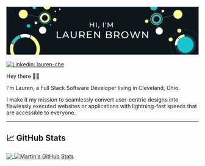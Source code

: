 [![Lauren's GitHub Banner](./assets/Header.png)](https://laurenche.com)

[![Linkedin: lauren-che](https://img.shields.io/badge/-laurenche-3ABDC4?style=flat-square&logo=Linkedin&logoColor=white&link=https://www.linkedin.com/in/lauren-che/)](https://www.linkedin.com/in/lauren-che/)

Hey there 👋🏽

I'm Lauren, a Full Stack Software Developer living in Cleveland, Ohio.

I make it my mission to seamlessly convert user-centric designs into flawlessly executed websites or applications with lightning-fast speeds that are accessible to everyone.

<!-- Want to learn more about me? [Checkout My Portfolio](www.laurenche.com) -->

<!-- --- -->
<!-- #### 📝 Latest Blog Posts -->

---

## &#x1f4c8; GitHub Stats

<a href="https://github.com/lauren-che/lauren-che">
  <img align="center" src="https://github-readme-stats.vercel.app/api/top-langs/?username=lauren-che&hide=java,html,tex&title_color=ffffff&text_color=c9cacc&icon_color=2bbc8a&bg_color=1d1f21&langs_count=3" />
</a>
<a href="https://github.com/lauren-che/lauren-che">
  <img align="center" src="https://github-readme-stats.vercel.app/api?username=lauren-che&show_icons=true&line_height=27&count_private=true&title_color=ffffff&text_color=c9cacc&icon_color=2bbc8a&bg_color=1d1f21" alt="Martin's GitHub Stats" />
</a>
